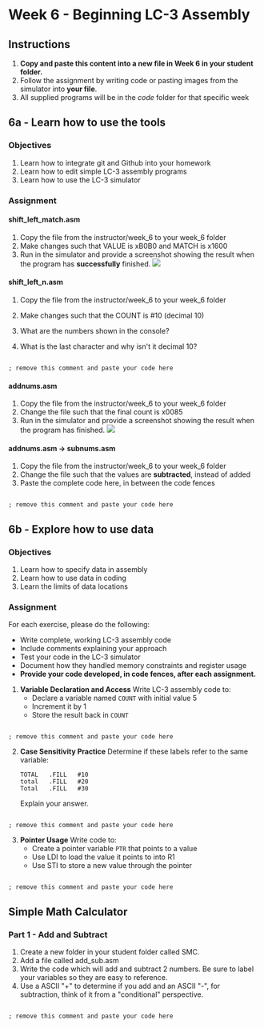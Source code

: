 # Week 6 - Beginning LC-3 Assembly
## Instructions

1. **Copy and paste this content into a new file in Week 6 in your student folder.**
2. Follow the assignment by writing code or pasting images from the simulator into **your file**.
3. All supplied programs will be in the *code* folder for that specific week

## 6a - Learn how to use the tools

### Objectives
1. Learn how to integrate git and Github into your homework
2. Learn how to edit simple LC-3 assembly programs
3. Learn how to use the LC-3 simulator

### Assignment

#### shift_left_match.asm

1. Copy the file from the instructor/week_6 to your week_6 folder
1. Make changes such that VALUE is xB0B0 and MATCH is x1600
2. Run in the simulator and provide a screenshot showing the result when the program has **successfully** finished. 
![](../../../changethistoimagename.png)

#### shift_left_n.asm

1. Copy the file from the instructor/week_6 to your week_6 folder
2. Make changes such that the COUNT is #10 (decimal 10)
3. What are the numbers shown in the console?

4. What is the last character and why isn't it decimal 10?

```lc3

; remove this comment and paste your code here

```


#### addnums.asm
1. Copy the file from the instructor/week_6 to your week_6 folder
2. Change the file such that the final count is x0085
2. Run in the simulator and provide a screenshot showing the result when the program has finished. 
![](../../../changethistoimagename.png)

#### addnums.asm -> subnums.asm
1. Copy the file from the instructor/week_6 to your week_6 folder
2. Change the file such that the values are **subtracted**, instead of added
2. Paste the complete code here, in between the code fences
```lc3

; remove this comment and paste your code here

```
 
## 6b - Explore how to use data

### Objectives
1. Learn how to specify data in assembly
2. Learn how to use data in coding
3. Learn the limits of data locations

### Assignment

For each exercise, please do the following:
- Write complete, working LC-3 assembly code
- Include comments explaining your approach
- Test your code in the LC-3 simulator
- Document how they handled memory constraints and register usage
- **Provide your code developed, in code fences, after each assignment.**

1. **Variable Declaration and Access**
   Write LC-3 assembly code to:
   - Declare a variable named ```COUNT``` with initial value 5
   - Increment it by 1
   - Store the result back in ```COUNT```

```lc3

; remove this comment and paste your code here

```

2. **Case Sensitivity Practice**
   Determine if these labels refer to the same variable:
   ```assembly
   TOTAL   .FILL   #10
   total   .FILL   #20
   Total   .FILL   #30
   ```
   Explain your answer.

```lc3

; remove this comment and paste your code here

```

3. **Pointer Usage**
   Write code to:
   - Create a pointer variable ```PTR``` that points to a value
   - Use LDI to load the value it points to into R1
   - Use STI to store a new value through the pointer

```lc3

; remove this comment and paste your code here

```

## Simple Math Calculator

### Part 1 - Add and Subtract

1. Create a new folder in your student folder called SMC.
2. Add a file called add_sub.asm
3. Write the code which will add and subtract 2 numbers. Be sure to label your variables so they are easy to reference.
4. Use a ASCII "+" to determine if you add and an ASCII "-", for subtraction, think of it from a "conditional" perspective.

```lc3

; remove this comment and paste your code here

```
